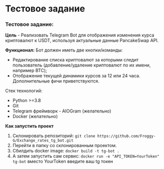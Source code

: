 # Тестовое задание
### Тестовое задание:
**Цель** - Реализовать Telegram Bot для отображения изменения курса криптовалют к USDT,
используя актуальные данные PancakeSwap API.

**Функционал:**
Бот должен иметь две кнопки/команды:
- Редактирование списка криптовалют за которыми следит пользователь
(добавление/удаление криптовалют по их имени, например BTC);
- Отображение текущей динамики курсов за 12 или 24 часа.
Дополнительные фичи приветствуются.

Стек технологий:
- Python >=3.8
- Git
- Telegram фреймворк - AIOGram (желательно)
- Docker (желательно)

**Как запустить проект**

1. Склонировать репозиторий:
`git clone https://github.com/Froggy-G/Exchange_rates_tg_bot.git`
2. Перейти в папку со склонированным проектом.
3. Сбилдить docker image:
`docker build -t tg-bot .`
4. А затем запустить сам сервис:
`docker run -e "API_TOKEN=YourToken" tg-bot` вместо YourToken введите ваш tg токен
